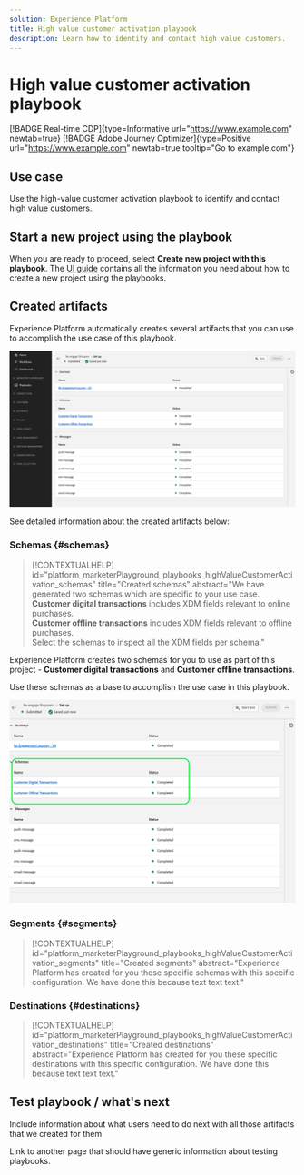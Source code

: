 ```yaml
---
solution: Experience Platform
title: High value customer activation playbook
description: Learn how to identify and contact high value customers.
---
```


# High value customer activation playbook

[!BADGE Real-time CDP]{type=Informative url="https://www.example.com" newtab=true} [!BADGE Adobe Journey Optimizer]{type=Positive url="https://www.example.com" newtab=true tooltip="Go to example.com"}

## Use case

Use the high-value customer activation playbook to identify and contact high value customers.

## Start a new project using the playbook

When you are ready to proceed, select **Create new project with this playbook**. The [UI guide](/help/marketer-playground/playbooks/ui-guide.md) contains all the information you need about how to create a new project using the playbooks.

## Created artifacts

Experience Platform automatically creates several artifacts that you can use to accomplish the use case of this playbook.

![Artifacts created for the re-engage shoppers playbook](/help/marketer-playground/assets/playbooks/catalog/re-engage-shoppers/re-engage-shoppers-artifacts.png)

See detailed information about the created artifacts below: 

### Schemas {#schemas}

>[!CONTEXTUALHELP]
>id="platform_marketerPlayground_playbooks_highValueCustomerActivation_schemas"
>title="Created schemas"
>abstract="We have generated two schemas which are specific to your use case. <br> <b>Customer digital transactions</b> includes XDM fields relevant to online purchases. <br> <b>Customer offline transactions</b> includes XDM fields relevant to offline purchases. <br> Select the schemas to inspect all the XDM fields per schema."

Experience Platform creates two schemas for you to use as part of this project - **Customer digital transactions** and **Customer offline transactions**.

Use these schemas as a base to accomplish the use case in this playbook.

![Schemas for this playbook](/help/marketer-playground/assets/playbooks/catalog/high-value-customer-activation/generated-schemas.png)

### Segments {#segments}

>[!CONTEXTUALHELP]
>id="platform_marketerPlayground_playbooks_highValueCustomerActivation_segments"
>title="Created segments"
>abstract="Experience Platform has created for you these specific schemas with this specific configuration. We have done this because text text text."

### Destinations {#destinations}

>[!CONTEXTUALHELP]
>id="platform_marketerPlayground_playbooks_highValueCustomerActivation_destinations"
>title="Created destinations"
>abstract="Experience Platform has created for you these specific destinations with this specific configuration. We have done this because text text text."

## Test playbook / what's next

Include information about what users need to do next with all those artifacts that we created for them

Link to another page that should have generic information about testing playbooks.
